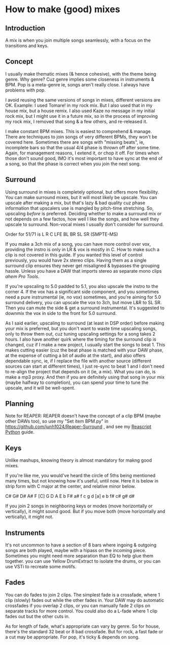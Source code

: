﻿# How to make (good) mixes

Introduction
---
A mix is when you join multiple songs seamlessly, with a focus on the transitions and keys.


Concept
---
I usually make thematic mixes (& hence cohesive), with the theme being genre. Why genre? Cuz genre implies some closeness in instruments & BPM. Pop is a meta-genre ie, songs aren't really close. I always have problems with pop.

I avoid reusing the same versions of songs in mixes, different versions are OK. Example: I used Tomare! in my rock mix. But I also used that in my house mix, but a house remix. I also used Kaze no message in my initial rock mix, but I might use it in a future mix, so in the process of improving my rock mix, I removed that song & a few others, and re-released it.

I make constant BPM mixes. This is easiest to comprehend & manage. There are techniques to join songs of very different BPMs, they won't be covered here. Sometimes there are songs with "missing beats", ie, incomplete bars so that the usual 4/4 phase is thrown off after some time. Again, for management reasons, I extend it, or chop it off. For times when those don't sound good, IMO it's most important to have sync at the end of a song, so that the phase is correct when you join the next song.

Surround
---
Using surround in mixes is completely optional, but offers more flexibility. You can make surround mixes, but it will most likely be upscale. You can upscale after making a mix, but that's lazy & bad quality cuz phase information that upscalers use is mangled by pitch-time stretching. So, upscaling *before* is preferred. Deciding whether to make a surround mix or not depends on a few factos, how well I like the songs, and how well they upscale to surround. Non-vocal mixes I usually don't consider for surround.

Order for 51/71 is L R C LFE BL BR SL SR (SMPTE-MS)

If you make a 3ch mix of a song, you can have more control over vox, providing the instro is only in LR & vox is mostly in C. How to make such a clip is not covered in this guide. If you wanted this level of control previously, you would have 2x stereo clips. Having them as a single surround clip ensures they never get misaligned & bypasses the grouping hassle. Unless you have a DAW that imports stereo as separate mono clips *ahem Pro Tools*.

If you're upscaling to 5.0 padded to 5.1, you also upscale the instro to the corner 4. If the vox has a significant side component, and you sometimes need a pure instrumental (ie, no vox) sometimes, and you're aiming for 5.0 surround delivery, you can upscale the vox to 3ch, but move L&R to SL SR. Then you can mute the side & get a surround instrumental. It's suggested to downmix the vox in side to the front for 5.0 surround.

As I said earlier, upscaling to surround (at least in DSP order) before making your mix is preferred, but you don't want to waste time upscaling songs, only to throw them out, cuz tuning upscaling settings for a song takes 2 hours. I also have another quirk where the timing for the surround clip is changed, cuz if I make a new project, I usually start the songs to beat 1. This makes cutting easier (cuz the beat phase is matched with your DAW phase, at the expense of cutting a bit of audio at the start), and also offers dependable sync, ie, if I replace the file with another source (different sources can start at different times), I just re-sync to beat 1 and I don't need to re-align the project that depends on it (ie, a mix). What you can do, is make a mp3 proxy. And then if you are definitely using that song in your mix (maybe halfway to completion), you can spend your time to tune the upscale, and it will be well-spent.

Planning
---

Note for REAPER: REAPER doesn't have the concept of a clip BPM (maybe other DAWs too), so use my "Set item BPM.py" in https://github.com/junh1024/Reaper-Surround , and see my [Reascript Python](https://github.com/junh1024/Reaper-Surround#reascript-python-setup-for-windows) guide.

Keys
---
Unlike mashups, knowing theory is almost mandatory for makng good mixes.

If you're like me, you would've heard the circle of 5ths being mentioned many times, but not knowing how it's useful, until now. Here it is below in strip form with C major at the center, and relative minor below.

C#	G#	D#	A#	F	[C]	G	D	A	E	b	F#
a#	f	c	g	d	[a]	e	b	f#	c#	g#	d#

If you join 2 songs in neighboring keys or modes (move horizontally or vertically), it might sound good. But if you move both (move horizontally and vertically), it might not.

Instruments
---
It's not uncommon to have a section of 8 bars where ingoing & outgoing songs are both played, maybe with a hipass on the incoming piece. Sometimes you might need more separation than EQ to help glue them together. you can use Yellow DrumExtract to isolate the drums, or you can use VSTi to recreate some motifs.

Fades
---
You can do fades to join 2 clips. The simplest fade is a crossfade, where 1 clip (slowly) fades out while the other fades in. Your DAW may do automatic crossfades if you overlap 2 clips, or you can manually fade 2 clips on separate tracks for more control. You could also do a L-fade where 1 clip fades out but the other cuts in.

As for length of fade, what's appropriate can vary by genre. So for house, there's the standard 32 beat or 8 bad crossfade. But for rock, a fast fade or a cut may be appropriate. For pop, it's ticky & depends on song.